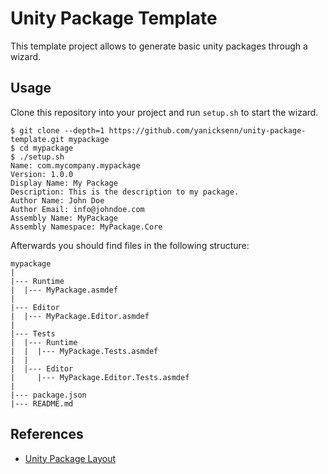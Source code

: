# Unity Package Template

This template project allows to generate basic unity packages through a wizard.

## Usage

Clone this repository into your project and run `setup.sh` to start the wizard.

```
$ git clone --depth=1 https://github.com/yanicksenn/unity-package-template.git mypackage
$ cd mypackage
$ ./setup.sh
Name: com.mycompany.mypackage
Version: 1.0.0
Display Name: My Package
Description: This is the description to my package.
Author Name: John Doe
Author Email: info@johndoe.com
Assembly Name: MyPackage
Assembly Namespace: MyPackage.Core
```

Afterwards you should find files in the following structure:

```
mypackage
|
|--- Runtime
|  |--- MyPackage.asmdef
|
|--- Editor
|  |--- MyPackage.Editor.asmdef
|
|--- Tests
|  |--- Runtime
|  |  |--- MyPackage.Tests.asmdef
|  |
|  |--- Editor
|     |--- MyPackage.Editor.Tests.asmdef
|
|--- package.json
|--- README.md
```

## References

- [Unity Package Layout](https://docs.unity3d.com/Manual/cus-layout.html)
